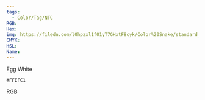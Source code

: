 ```yaml
---
tags:
  - Color/Tag/NTC
RGB:
Hex:
img: https://filedn.com/l0hpzxl1f01yT7GHxtF8cyk/Color%20Snake/standard_csv_to_svg/FFEFC1.svg
CMYK:
HSL:
Name:
---
```

Egg White
```palette
#FFEFC1
```
RGB
